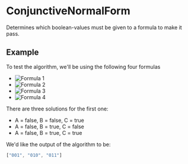 # ConjunctiveNormalForm
Determines which boolean-values must be given to a formula to make it pass.

## Example
To test the algorithm, we'll be using the following four formulas
* ![Formula 1][formula1]
* ![Formula 2][formula2]
* ![Formula 3][formula3]
* ![Formula 4][formula4]

There are three solutions for the first one:
* A = false, B = false, C = true
* A = false, B = true, C = false
* A = false, B = true, C = true

We'd like the output of the algorithm to be:
```javascript
["001", "010", "011"]
```

[formula1]: https://wikimedia.org/api/rest_v1/media/math/render/svg/b55a331db90a18ae2d106c743167aa0970f341fb "Formula 1"
[formula2]: https://wikimedia.org/api/rest_v1/media/math/render/svg/6adf05496a3f0108f139aa490247ae0b8dc0dec7 "Formula 2"
[formula3]: https://wikimedia.org/api/rest_v1/media/math/render/svg/9b9c9c90857c12727201dd9e47a4e7c8658fdbc5 "Formula 3"
[formula4]: https://wikimedia.org/api/rest_v1/media/math/render/svg/74954195333a8593163b93a9688695b8dc74da55 "Formula 4"